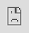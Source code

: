 ```yaml
---
layout:     post
title:      各种用途的网站归纳收集
subtitle:   致敬在互联网提供优质内容的人们
date:       2024-03-31
author:     WY
header-img: img/post-bg-ios9-web.jpg
catalog: true
tags:
    - Tools
---
```


>随便整理的一些自用的Git指令


## Midi信号相关

[Midi信号的构成](https://www.cs.cmu.edu/~music/cmsip/readings/MIDI%20tutorial%20for%20programmers.html "MIdi信号的构成")

[virtual midi piano keyboard](https://vmpk.sourceforge.io/ "virtual midi piano keyboard")

## ESP32的WebSocket服务器pdf
<embed src="https://nibilu.oss-cn-beijing.aliyuncs.com/img/18%E3%80%81ESP32%E7%9A%84WebSocket.pdf" width="100%" height="100%" type="application/pdf">
<iframe style="position: absolute; width: 100%; height: 100%; left: 0; top: 0;" src="https://nibilu.oss-cn-beijing.aliyuncs.com/img/18%E3%80%81ESP32%E7%9A%84WebSocket.pdf&page=1&as_wide=1&high_quality=1&danmaku=0" frameborder="no" scrolling="no"> </iframe>
